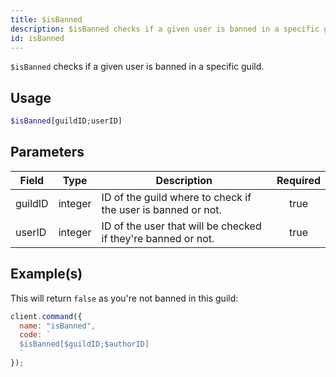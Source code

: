 ```yaml
---
title: $isBanned
description: $isBanned checks if a given user is banned in a specific guild.
id: isBanned
---
```


`$isBanned` checks if a given user is banned in a specific guild.

## Usage

```php
$isBanned[guildID;userID]
```

## Parameters

| Field   | Type    | Description                                                   | Required |
| ------- | ------- | ------------------------------------------------------------- | :------: |
| guildID | integer | ID of the guild where to check if the user is banned or not.  |   true   |
| userID  | integer | ID of the user that will be checked if they're banned or not. |   true   |

## Example(s)

This will return `false` as you're not banned in this guild:

```javascript
client.command({
  name: "isBanned",
  code: `
  $isBanned[$guildID;$authorID]
  `
});
```
